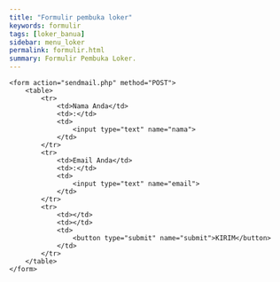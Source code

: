 ```yaml
---
title: "Formulir pembuka loker"
keywords: formulir
tags: [loker_banua]
sidebar: menu_loker
permalink: formulir.html
summary: Formulir Pembuka Loker.
--- 
```

    <form action="sendmail.php" method="POST">
        <table>
            <tr>
                <td>Nama Anda</td>
                <td>:</td>
                <td>
                    <input type="text" name="nama">
                </td>
            </tr>
            <tr>
                <td>Email Anda</td>
                <td>:</td>
                <td>
                    <input type="text" name="email">
                </td>
            </tr>
            <tr>
                <td></td>
                <td></td>
                <td>
                    <button type="submit" name="submit">KIRIM</button>
                </td>
            </tr>
        </table>
    </form>